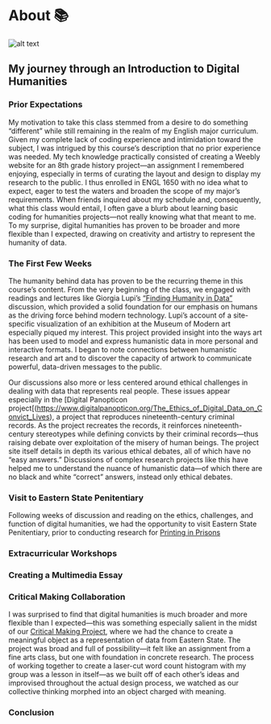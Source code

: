 # About 📚

![alt text](assets/images/birmingham-museums-trust-_sn71oyTN4o-unsplash.png)

## My journey through an Introduction to Digital Humanities

### Prior Expectations

My motivation to take this class stemmed from a desire to do something “different” while still remaining in the realm of my English major curriculum. Given my complete lack of coding experience and intimidation toward the subject, I was intrigued by this course’s description that no prior experience was needed. My tech knowledge practically consisted of creating a Weebly website for an 8th grade history project—an assignment I remembered enjoying, especially in terms of curating the layout and design to display my research to the public. I thus enrolled in ENGL 1650 with no idea what to expect, eager to test the waters and broaden the scope of my major’s requirements. When friends inquired about my schedule and, consequently, what this class would entail, I often gave a blurb about learning basic coding for humanities projects—not really knowing what that meant to me. To my surprise, digital humanities has proven to be broader and more flexible than I expected, drawing on creativity and artistry to represent the humanity of data.

### The First Few Weeks

The humanity behind data has proven to be the recurring theme in this course’s content. From the very beginning of the class, we engaged with readings and lectures like Giorgia Lupi’s [“Finding Humanity in Data”](https://www.youtube.com/watch?v=IYRhCZ0vvFQ) discussion, which provided a solid foundation for our emphasis on humans as the driving force behind modern technology. Lupi’s account of a site-specific visualization of an exhibition at the Museum of Modern art especially piqued my interest. This project provided insight into the ways art has been used to model and express humanistic data in more personal and interactive formats. I began to note connections between humanistic research and art and to discover the capacity of artwork to communicate powerful, data-driven messages to the public. 

Our discussions also more or less centered around ethical challenges in dealing with data that represents real people. These issues appear especially in the [Digital Panopticon project[(https://www.digitalpanopticon.org/The_Ethics_of_Digital_Data_on_Convict_Lives), a project that reproduces nineteenth-century criminal records. As the project recreates the records, it reinforces nineteenth-century stereotypes while defining convicts by their criminal records—thus raising debate over exploitation of the misery of human beings. The project site itself details in depth its various ethical debates, all of which have no “easy answers.” Discussions of complex research projects like this have helped me to understand the nuance of humanistic data—of which there are no black and white “correct” answers, instead only ethical debates. 

### Visit to Eastern State Penitentiary

Following weeks of discussion and reading on the ethics, challenges, and function of digital humanities, we had the opportunity to visit Eastern State Penitentiary, prior to conducting research for [Printing in Prisons](printinginprisons.org)


### Extracurricular Workshops



### Creating a Multimedia Essay



### Critical Making Collaboration

I was surprised to find that digital humanities is much broader and more flexible than I expected—this was something especially salient in the midst of our [Critical Making Project](https://docs.google.com/presentation/d/1ugMWW4K39iqshgfNomaZctrOOLxqo7CDgSkNeYDUQSo/edit?usp=sharing), where we had the chance to create a meaningful object as a representation of data from Eastern State. The project was broad and full of possibility—it felt like an assignment from a fine arts class, but one with foundation in concrete research. The process of working together to create a laser-cut word count histogram with my group was a lesson in itself—as we built off of each other’s ideas and improvised throughout the actual design process, we watched as our collective thinking morphed into an object charged with meaning.



### Conclusion


